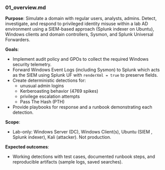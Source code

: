 ### 01_overview.md

**Purpose**: Simulate a domain with regular users, analysts, admins. Detect, investigate, and respond to privileged identity misuse within a lab AD environment using a SIEM-based approach (Splunk indexer on Ubuntu), Windows clients and domain controllers, Sysmon, and Splunk Universal Forwarders.

**Goals**:
- Implement audit policy and GPOs to collect the required Windows security telemetry.
- Forward Windows Event Logs (including Sysmon) to Splunk which acts as the SIEM using Splunk UF with `renderXml = true` to preserve fields.
- Create deterministic detections for: 
    - unusual admin logins
    - Kerberoasting behavior (4769 spikes)
    - privilege escalation attempts
    - Pass The Hash (PTH)
- Provide playbooks for response and a runbook demonstrating each detection.

**Scope**:
- Lab-only: Windows Server (DC), Windows Client(s), Ubuntu (SIEM , Splunk indexer), Kali (attacker). Not production.

**Expected outcomes**:
- Working detections with test cases, documented runbook steps, and reproducible artifacts (sample logs, saved searches).